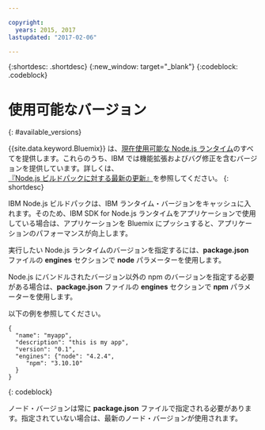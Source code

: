 ```yaml
---

copyright:
  years: 2015, 2017
lastupdated: "2017-02-06"

---
```


{:shortdesc: .shortdesc}
{:new_window: target="_blank"}
{:codeblock: .codeblock}

# 使用可能なバージョン
{: #available_versions}

{{site.data.keyword.Bluemix}} は、[現在使用可能な Node.js ランタイム](http://nodejs.org/dist/)のすべてを提供します。これらのうち、IBM では機能拡張およびバグ修正を含むバージョンを提供しています。詳しくは、[『Node.js ビルドパックに対する最新の更新』](/docs/runtimes/nodejs/updates.html)を参照してください。
{: shortdesc}

IBM Node.js ビルドパックは、IBM ランタイム・バージョンをキャッシュに入れます。そのため、IBM SDK for Node.js ランタイムをアプリケーションで使用している場合は、アプリケーションを Bluemix にプッシュすると、アプリケーションのパフォーマンスが向上します。

実行したい Node.js ランタイムのバージョンを指定するには、**package.json** ファイルの **engines** セクションで **node** パラメーターを使用します。

Node.js にバンドルされたバージョン以外の npm のバージョンを指定する必要がある場合は、**package.json** ファイルの **engines** セクションで **npm** パラメーターを使用します。  

以下の例を参照してください。

```
{
  "name": "myapp",
  "description": "this is my app",
  "version": "0.1",
  "engines": {"node": "4.2.4",
     "npm": "3.10.10"
  }
}
```
{: codeblock}

ノード・バージョンは常に **package.json** ファイルで指定される必要があります。指定されていない場合は、最新のノード・バージョンが使用されます。

